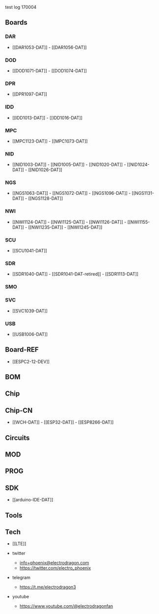 

test log 170004

## Boards 

### DAR
- [[DAR1053-DAT]] - [[DAR1056-DAT]]

### DOD
- [[DOD1071-DAT]] - [[DOD1074-DAT]]

### DPR
- [[DPR1097-DAT]]

### IDD
- [[IDD1013-DAT]] - [[IDD1016-DAT]]

### MPC
- [[MPC1123-DAT]] - [[MPC1073-DAT]]

### NID
- [[NID1003-DAT]] - [[NID1005-DAT]] - [[NID1020-DAT]] - [[NID1024-DAT]] - [[NID1026-DAT]]

### NGS
- [[NGS1063-DAT]] - [[NGS1072-DAT]] - [[NGS1096-DAT]] - [[NGS1131-DAT]] - [[NGS1128-DAT]]


### NWI
- [[NWI1124-DAT]] - [[NWI1125-DAT]] - [[NWI1126-DAT]] - [[NWI1155-DAT]] - [[NWI1235-DAT]] - [[NWI1245-DAT]] 

### SCU
- [[SCU1041-DAT]]

### SDR
- [[SDR1040-DAT]] - [[SDR1041-DAT-retired]] - [[SDR1113-DAT]]

### SMO

### SVC
- [[SVC1039-DAT]]

### USB
- [[USB1006-DAT]]




## Board-REF
- [[ESPC2-12-DEV]]


## BOM

## Chip 

## Chip-CN
- [[WCH-DAT]] - [[ESP32-DAT]] - [[ESP8266-DAT]]


## Circuits 

## MOD

## PROG

## SDK
- [[arduino-IDE-DAT]]
## Tools


## Tech
- [[LTE]]

- twitter
    - info+phoenix@electrodragon.com
    - https://twitter.com/electro_phoenix
- telegram
    - https://t.me/electrodragon3
- youtube 
    - https://www.youtube.com/@electrodragonfan

